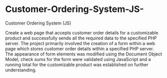 # Customer-Ordering-System-JS-
Customer Ordering System (JS)

Create a web page that accepts customer order details for a customizable product and successfully sends all the required data to the specified PHP server. 
The project primarily involved the creation of a form within a web page which stores customer order details within a specified PHP server. 
The appearance of form elements was modified using the Document Object Model, check sums for the form were validated using JavaScript and a running total for the customizable product was established on further understanding. 
